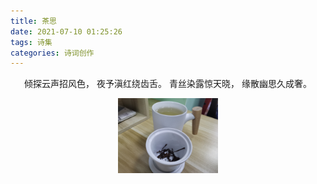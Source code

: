 ```yaml
---
title: 茶思
date: 2021-07-10 01:25:26
tags: 诗集
categories: 诗词创作
---
```

<center>

倾探云声招风色，
夜予滇红绕齿舌。
青丝染露惊天晓，
缘散幽思久成奢。

</center>

<center><img src="/pictures/chasi.jpg" style="height: 120px;"></center>

